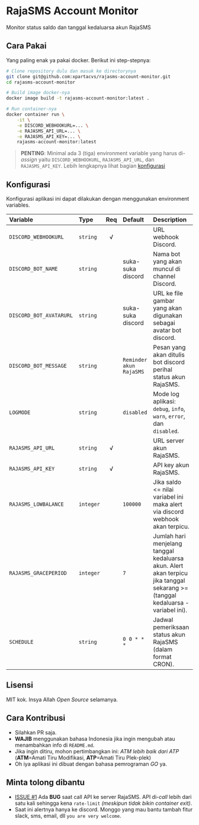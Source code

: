 # RajaSMS Account Monitor

Monitor status saldo dan tanggal kedaluarsa akun RajaSMS

## Cara Pakai

Yang paling enak ya pakai docker. Berikut ini step-stepnya:

```bash
# Clone repository dulu dan masuk ke directorynya
git clone git@github.com:xpartacvs/rajasms-account-monitor.git
cd rajasms-account-monitor

# Build image docker-nya
docker image build -t rajasms-account-monitor:latest .

# Run container-nya
docker container run \
    -it \
    -e DISCORD_WEBHOOKURL=... \
    -e RAJASMS_API_URL=... \
    -e RAJASMS_API_KEY=... \
    rajasms-account-monitor:latest
```

> **PENTING**: Minimal ada 3 (tiga) environment variable yang harus di-_assign_ yaitu `DISCORD_WEBHOOKURL`, `RAJASMS_API_URL`, dan `RAJASMS_API_KEY`. Lebih lengkapnya lihat bagian [konfigurasi](#konfigurasi)

## Konfigurasi

Konfigurasi aplikasi ini dapat dilakukan dengan menggunakan environment variables.

| **Variable**            | **Type**  | **Req** | **Default**             | **Description**                                                                                                                 |
| :---                    | :---      | :---:   | :---                    | :---                                                                                                                            |
| `DISCORD_WEBHOOKURL`    | `string`  | √       |                         | URL webhook Discord.                                                                                                            |
| `DISCORD_BOT_NAME`      | `string`  |         | suka-suka discord       | Nama bot yang akan muncul di channel Discord.                                                                                   |
| `DISCORD_BOT_AVATARURL` | `string`  |         | suka-suka discord       | URL ke file gambar yang akan digunakan sebagai avatar bot discord.                                                              |
| `DISCORD_BOT_MESSAGE`   | `string`  |         | `Reminder akun RajaSMS` | Pesan yang akan ditulis bot discord perihal status akun RajaSMS.                                                                |
| `LOGMODE`               | `string`  |         | `disabled`              | Mode log aplikasi: `debug`, `info`, `warn`, `error`, dan `disabled`.                                                            |
| `RAJASMS_API_URL`       | `string`  | √       |                         | URL server akun RajaSMS.                                                                                                        |
| `RAJASMS_API_KEY`       | `string`  | √       |                         | API key akun RajaSMS.                                                                                                           |
| `RAJASMS_LOWBALANCE`    | `integer` |         | `100000`                | Jika saldo <= nilai variabel ini maka alert via discord webhook akan terpicu.                                                   |
| `RAJASMS_GRACEPERIOD`   | `integer` |         | `7`                     | Jumlah hari menjelang tanggal kedaluarsa akun. Alert akan terpicu jika tanggal sekarang >= (tanggal kedaluarsa - variabel ini). |
| `SCHEDULE`              | `string`  |         | `0 0 * * *`             | Jadwal pemeriksaan status akun RajaSMS (dalam format CRON).                                                                     |

## Lisensi

MIT kok. Insya Allah _Open Source_ selamanya.

## Cara Kontribusi

- Silahkan PR saja.
- **WAJIB** menggunakan bahasa Indonesia jika ingin mengubah atau menambahkan info di `README.md`.
- Jika ingin ditiru, mohon pertimbangkan ini: _ATM lebih baik dari ATP_  (**ATM**=Amati Tiru Modifikasi, **ATP**=Amati Tiru Plek-plek)
- Oh iya aplikasi ini dibuat dengan bahasa pemrograman _GO_ ya.

## Minta tolong dibantu

- [ISSUE #1](https://github.com/xpartacvs/rajasms-account-monitor/issues/1) Ada **BUG** saat call API ke server RajaSMS. API di-_call_ lebih dari satu kali sehingga kena `rate-limit` _(meskipun tidak bikin container exit)_.
- Saat ini alertnya hanya ke discord. Monggo yang mau bantu tambah fitur slack, sms, email, dll `you are very welcome`.
